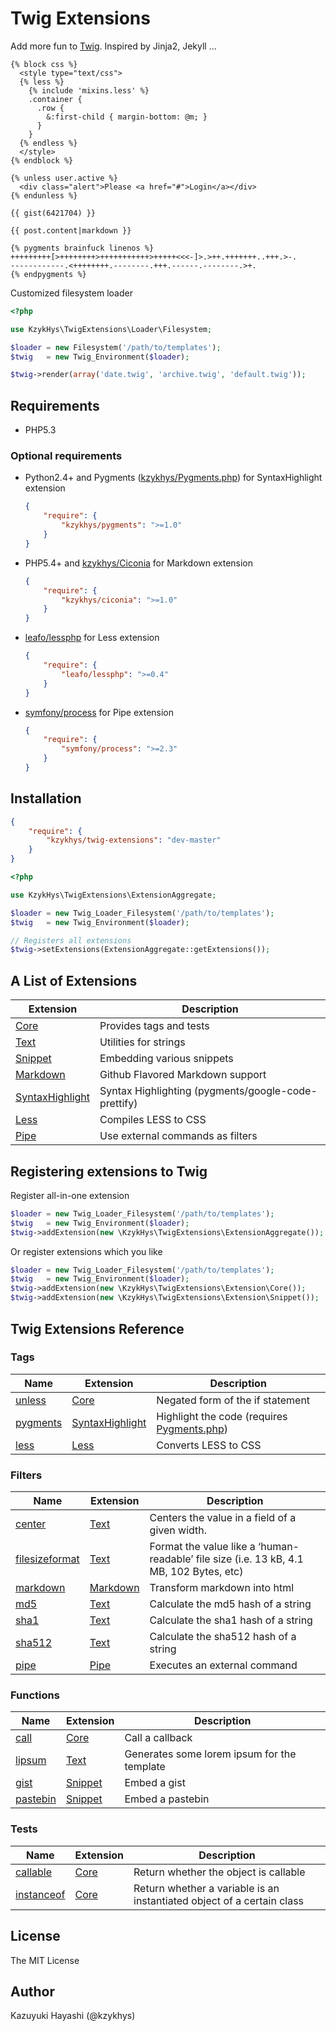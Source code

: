 Twig Extensions
===============

Add more fun to [Twig][twig]. Inspired by Jinja2, Jekyll ...

``` jinja
{% block css %}
  <style type="text/css">
  {% less %}
    {% include 'mixins.less' %}
    .container {
      .row {
        &:first-child { margin-bottom: @m; }
      }
    }
  {% endless %}
  </style>
{% endblock %}

{% unless user.active %}
  <div class="alert">Please <a href="#">Login</a></div>
{% endunless %}

{{ gist(6421704) }}

{{ post.content|markdown }}

{% pygments brainfuck linenos %}
+++++++++[>++++++++>+++++++++++>+++++<<<-]>.>++.+++++++..+++.>-.
------------.<++++++++.--------.+++.------.--------.>+.
{% endpygments %}
```

Customized filesystem loader

``` php
<?php

use KzykHys\TwigExtensions\Loader\Filesystem;

$loader = new Filesystem('/path/to/templates');
$twig   = new Twig_Environment($loader);

$twig->render(array('date.twig', 'archive.twig', 'default.twig'));
```

Requirements
------------

* PHP5.3

### Optional requirements

*   Python2.4+ and Pygments ([kzykhys/Pygments.php][pygmentsphp]) for SyntaxHighlight extension

    ``` json
    {
        "require": {
            "kzykhys/pygments": ">=1.0"
        }
    }
    ```

*   PHP5.4+ and [kzykhys/Ciconia][ciconia] for Markdown extension

    ``` json
    {
        "require": {
            "kzykhys/ciconia": ">=1.0"
        }
    }
    ```

*   [leafo/lessphp][lessphp] for Less extension

    ``` json
    {
        "require": {
            "leafo/lessphp": ">=0.4"
        }
    }
    ```

*   [symfony/process][symfony-process] for Pipe extension

    ``` json
    {
        "require": {
            "symfony/process": ">=2.3"
        }
    }
    ```

Installation
------------

``` json
{
    "require": {
        "kzykhys/twig-extensions": "dev-master"
    }
}
```

``` php
<?php

use KzykHys\TwigExtensions\ExtensionAggregate;

$loader = new Twig_Loader_Filesystem('/path/to/templates');
$twig   = new Twig_Environment($loader);

// Registers all extensions
$twig->setExtensions(ExtensionAggregate::getExtensions());
```

A List of Extensions
--------------------

Extension                              | Description
---------------------------------------|-----------
[Core][ext-core]                       | Provides tags and tests
[Text][ext-text]                       | Utilities for strings
[Snippet][ext-snippet]                 | Embedding various snippets
[Markdown][ext-markdown]               | Github Flavored Markdown support
[SyntaxHighlight][ext-syntaxhighlight] | Syntax Highlighting (pygments/google-code-prettify)
[Less][ext-less]                       | Compiles LESS to CSS
[Pipe][ext-pipe]                       | Use external commands as filters

Registering extensions to Twig
-------------------------------

Register all-in-one extension

``` php
$loader = new Twig_Loader_Filesystem('/path/to/templates');
$twig   = new Twig_Environment($loader);
$twig->addExtension(new \KzykHys\TwigExtensions\ExtensionAggregate());
```

Or register extensions which you like

``` php
$loader = new Twig_Loader_Filesystem('/path/to/templates');
$twig   = new Twig_Environment($loader);
$twig->addExtension(new \KzykHys\TwigExtensions\Extension\Core());
$twig->addExtension(new \KzykHys\TwigExtensions\Extension\Snippet());
```

Twig Extensions Reference
-------------------------

### Tags

Name             | Extension                              | Description
-----------------|----------------------------------------|-------------
[unless]         | [Core][ext-core]                       | Negated form of the if statement
[pygments]       | [SyntaxHighlight][ext-syntaxhighlight] | Highlight the code (requires [Pygments.php][pygmentsphp])
[less]           | [Less][ext-less]                       | Converts LESS to CSS

### Filters

Name             | Extension                              | Description
-----------------|----------------------------------------|-------------
[center]         | [Text][ext-text]                       | Centers the value in a field of a given width.
[filesizeformat] | [Text][ext-text]                       | Format the value like a ‘human-readable’ file size (i.e. 13 kB, 4.1 MB, 102 Bytes, etc)
[markdown]       | [Markdown][ext-markdown]               | Transform markdown into html
[md5]            | [Text][ext-text]                       | Calculate the md5 hash of a string
[sha1]           | [Text][ext-text]                       | Calculate the sha1 hash of a string
[sha512]         | [Text][ext-text]                       | Calculate the sha512 hash of a string
[pipe]           | [Pipe][ext-pipe]                       | Executes an external command

### Functions

Name             | Extension                              | Description
-----------------|----------------------------------------|-------------
[call]           | [Core][ext-core]                       | Call a callback
[lipsum]         | [Text][ext-text]                       | Generates some lorem ipsum for the template
[gist]           | [Snippet][ext-snippet]                 | Embed a gist
[pastebin]       | [Snippet][ext-snippet]                 | Embed a pastebin

### Tests

Name             | Extension                              | Description
-----------------|----------------------------------------|-------------
[callable]       | [Core][ext-core]                       | Return whether the object is callable
[instanceof]     | [Core][ext-core]                       | Return whether a variable is an instantiated object of a certain class

License
-------

The MIT License

Author
------

Kazuyuki Hayashi (@kzykhys)


[ext-core]:            doc/Core.md
[ext-text]:            doc/Text.md
[ext-snippet]:         doc/Snippet.md
[ext-markdown]:        doc/Markdown.md
[ext-syntaxhighlight]: doc/SyntaxHighlight.md
[ext-less]:            doc/Less.md
[ext-pipe]:            doc/Pipe.md

[unless]:          doc/tags/unless.md
[pygments]:        doc/tags/pygments.md
[less]:            doc/tags/less.md

[center]:          doc/filters/center.md
[filesizeformat]:  doc/filters/filesizeformat.md
[markdown]:        doc/filters/markdown.md
[md5]:             doc/filters/md5.md
[sha1]:            doc/filters/sha1.md
[sha512]:          doc/filters/sha512.md
[pipe]:            doc/filters/pipe.md

[call]:            doc/functions/call.md
[lipsum]:          doc/functions/lipsum.md
[gist]:            doc/functions/gist.md
[pastebin]:        doc/functions/pastebin.md

[callable]:        doc/tests/callable.md
[instanceof]:      doc/tests/instanceof.md

[twig]:            http://twig.sensiolabs.org
[jinja]:           http://jinja.pocoo.org
[pygmentsphp]:     https://github.com/kzykhys/Pygments.php
[ciconia]:         http://ciconia.kzykhys.com/
[lessphp]:         http://leafo.net/lessphp/
[symfony-process]: http://symfony.com/doc/current/components/process.html